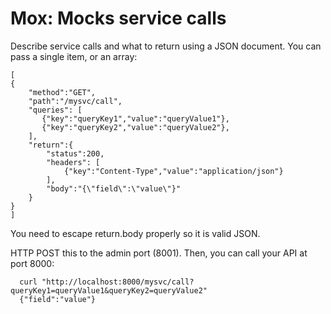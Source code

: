 # Mox: Mocks service calls

Describe service calls and what to return using a JSON document. You
can pass a single item, or an array:

```
[
{
    "method":"GET",
    "path":"/mysvc/call",
    "queries": [
       {"key":"queryKey1","value":"queryValue1"}, 
       {"key":"queryKey2","value":"queryValue2"}, 
    ],
    "return":{
        "status":200,
        "headers": [
            {"key":"Content-Type","value":"application/json"}
        ],
        "body":"{\"field\":\"value\"}"
    }
}
]
```
You need to escape return.body properly so it is valid JSON.

HTTP POST this to the admin port (8001). Then, you can call your API at port 8000:

```
  curl "http://localhost:8000/mysvc/call?queryKey1=queryValue1&queryKey2=queryValue2"
  {"field":"value"}
```
